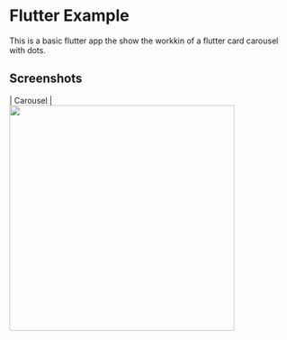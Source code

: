 # Flutter Example
This is a basic flutter app the show the workkin of a flutter card carousel with dots.

## Screenshots

| Carousel |
<br>
<img src="https://github.com/Ankitkj1999/Flutter-Examples/blob/flutter_crousel/carousel.gif?raw=true" width="400">

